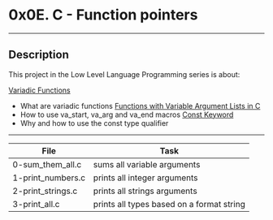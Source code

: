 # 0x0E. C - Function pointers
---
## Description

This project in the Low Level Language Programming series is about:

[Variadic Functions](https://www.gnu.org/software/libc/manual/html_node/Variadic-Functions.html)
* What are variadic functions
[Functions with Variable Argument Lists in C](https://www.cprogramming.com/tutorial/c/lesson17.html)
* How to use va_start, va_arg and va_end macros
[Const Keyword](https://www.youtube.com/watch?v=1W4oyuOdXv8)
* Why and how to use the const type qualifier

---
File|Task
---|---
0-sum_them_all.c | sums all variable arguments
1-print_numbers.c | prints all integer arguments
2-print_strings.c | prints all strings arguments
3-print_all.c | prints all types based on a format string


